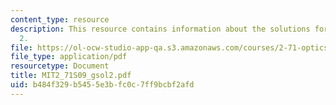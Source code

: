 ```yaml
---
content_type: resource
description: This resource contains information about the solutions for problem set
  2.
file: https://ol-ocw-studio-app-qa.s3.amazonaws.com/courses/2-71-optics-spring-2009/b484f329b5455e3bfc0c7ff9bcbf2afd_MIT2_71S09_gsol2.pdf
file_type: application/pdf
resourcetype: Document
title: MIT2_71S09_gsol2.pdf
uid: b484f329-b545-5e3b-fc0c-7ff9bcbf2afd
---
```

